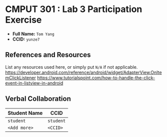 # CMPUT 301 : Lab 3 Participation Exercise
 
- **Full Name:** `Tom Yang`
- **CCID:** `yunze7`

## References and Resources

List any resources used here, or simply put `N/A` if not applicable.
https://developer.android.com/reference/android/widget/AdapterView.OnItemClickListener
https://www.tutorialspoint.com/how-to-handle-the-click-event-in-listview-in-android

## Verbal Collaboration

| Student Name | CCID      |
| ------------ | --------- |
| `student`    | `student` |
| `<Add more>` | `<CCID>`  |
